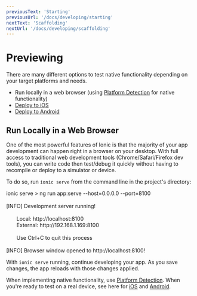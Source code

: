 ```yaml
---
previousText: 'Starting'
previousUrl: '/docs/developing/starting'
nextText: 'Scaffolding'
nextUrl: '/docs/developing/scaffolding'
---
```


# Previewing

There are many different options to test native functionality depending on your target platforms and needs.

* Run locally in a web browser (using [Platform Detection](/docs/core-concepts/cross-platform) for native functionality)
* [Deploy to iOS](/docs/developing/ios)
* [Deploy to Android](/docs/developing/android)

## Run Locally in a Web Browser

One of the most powerful features of Ionic is that the majority of your app development can happen right in a browser on your desktop. With full access to traditional web development tools (Chrome/Safari/Firefox dev tools), you can write code then test/debug it quickly without having to recompile or deploy to a simulator or device.

To do so, run `ionic serve` from the command line in the project's directory:

<command-line>
    <command-prompt>ionic serve</command-prompt>
    <command-output>
        > <span class="cyan">ng run app:serve --host=0.0.0.0 --port=8100</span>
        <br />
        <br />
        [<span class="bold">INFO</span>] <span class="bold">Development server running!</span>
        <br />
        <br />
        &nbsp;&nbsp;&nbsp;&nbsp;&nbsp;&nbsp;&nbsp;Local: <span class="bold">http://localhost:8100</span>
        <br />
        &nbsp;&nbsp;&nbsp;&nbsp;&nbsp;&nbsp;&nbsp;External: <span class="bold">http://192.168.1.169:8100</span>
        <br />
        <br />
        &nbsp;&nbsp;&nbsp;&nbsp;&nbsp;&nbsp;&nbsp;<span class="yellow">Use Ctrl+C to quit this process</span>
        <br />
        <br />
        [<span class="bold">INFO</span>] Browser window opened to <span class="bold">http://localhost:8100!</span>
    </command-output>
</command-line>

With `ionic serve` running, continue developing your app. As you save changes, the app reloads with those changes applied.

When implementing native functionality, use [Platform Detection](/docs/core-concepts/cross-platform).
When you're ready to test on a real device, see here for [iOS](/docs/developing/ios) and [Android](/docs/developing/android).
